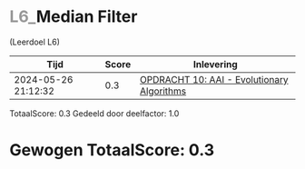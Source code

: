 #  <font color="#999999">L6_</font>Median Filter                                                                                                                          
(Leerdoel L6)

|Tijd|Score|Inlevering|
|---|---|---|
|2024-05-26 21:12:32 |0.3|<a href="https://canvas.hu.nl//courses/39753/assignments/284181/submissions/86853">OPDRACHT 10: AAI - Evolutionary Algorithms</a>|

TotaalScore: 0.3
Gedeeld door deelfactor: 1.0
# Gewogen TotaalScore: 0.3
